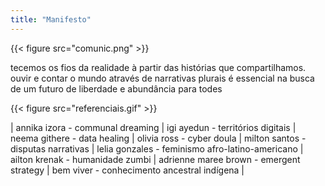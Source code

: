 ```yaml
---
title: "Manifesto"
---
```


{{< figure src="comunic.png" >}}

tecemos os fios da realidade à partir das histórias que compartilhamos. ouvir e contar o mundo através de narrativas plurais é essencial na busca de um futuro de liberdade e abundância para todes

{{< figure src="referenciais.gif" >}}

| annika izora - communal dreaming | igi ayedun - territórios digitais | neema githere - data healing | olivia ross - cyber doula | milton santos - disputas narrativas | lelia gonzales - feminismo afro-latino-americano | ailton krenak - humanidade zumbi | adrienne maree brown - emergent strategy | bem viver - conhecimento ancestral indígena |